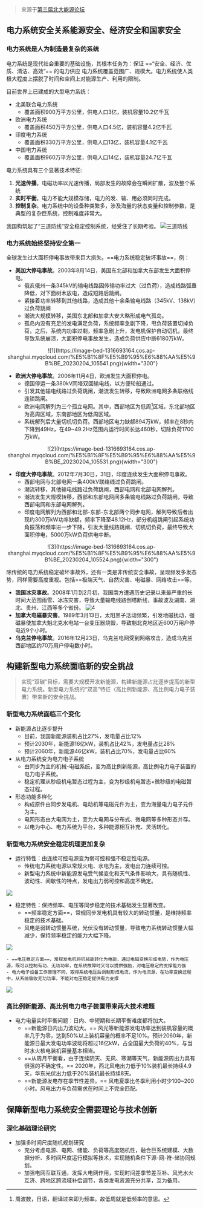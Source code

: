 > 来源于[第三届北大能源论坛](https://www.bilibili.com/video/BV1gg411t7Cf/?spm_id_from=333.788&vd_source=a69c9948d8c31b427ccd421455913cab)

## 电力系统安全关系能源安全、经济安全和国家安全
### 电力系统是人为制造最复杂的系统
电力系统是现代社会重要的基础设施，其根本任务为：保证 ==“安全、经济、优质、清洁、高效”== 的电力供应
电力系统覆盖范围广、规模大。电力系统使人类极大程度上摆脱了时间和空间上对能源生产、利用的限制。

目前世界上已建成的大型电力系统：

- 北美联合电力系统
    - 覆盖面积900万平方公里，供电人口3亿，装机容量10.2亿千瓦
- 欧洲电力系统
    - 覆盖面积450万平方公里，供电人口4.5亿，装机容量4.2亿千瓦
- 印度电力系统
    - 覆盖面积330万平方公里，供电人口13亿，装机容量4.1亿千瓦
- 中国电力系统
    - 覆盖面积960万平方公里，供电人口14亿，装机容量24.7亿千瓦

电力系统具有三个显著技术特征:

1. **光速传播**。电磁功率以光速传播，局部发生的故障会在瞬间扩散，波及整个系统
2. **实时平衡**。电力不能大规模存储，电力的发、输、用必须同时完成。
3. **控制复杂**。电力系统中的设备种类繁多，涉及海量的状态变量和控制参数，是典型的复杂巨系统，控制难度非常大。

我国构筑起了“三道防线”安全稳定控制系统，经受住了长期考验。
![三道防线](https://image-bed-1316693164.cos.ap-shanghai.myqcloud.com/%29F20BTWRLB%29QEJ%24EY%5BQ08EN.png)
 
### 电力系统始终坚持安全第一
全球发生过大面积停电事故带来巨大损失。==电力系统稳定破坏事故==，例：

- **美加大停电事故**。2003年8月14日，美国东北部和加拿大东部发生大面积停电。
    - 俄亥俄州一条345kV的输电线路因传输功率过大（过负荷），造成线路弧垂降低，对下面树木放电，造成短路后跳闸。
    - 紧接着功率转移到其他线路，造成其他十余条输电线路（345kV、138kV）过负荷跳闸
    - 潮流大规模转移，美国东北部和加拿大安大略形成电气孤岛。
    - 孤岛内没有充足的发电满足负荷，系统频率急剧下降，甩负荷装置切掉负荷，之后，系统内功率过剩，频率急剧上升，发电机保护自动切机，最终导致系统崩溃，大面积停电事故发生，造成负荷供应中断6180万kW。

<center>
![1](https://image-bed-1316693164.cos.ap-shanghai.myqcloud.com/%E5%B1%8F%E5%B9%95%E6%88%AA%E5%9B%BE_20230204_105541.png){width="300"} 
</center>

- **欧洲大停电事故**。2006年11月4日，欧洲发生大面积停电。
    - 德国停运一条380kV同塔双回输电线，以方便轮船通过。
    - 引发其他输电线路过负荷跳闸，潮流发生转移，导致欧洲电网多条联络线连锁跳闸。
    - 欧洲电网解列为三个孤立电网。其中，西部地区为低周[^1]区域，东北部地区为高周区域，东南部地区为低周区域。
    - 系统解列后大量切机切负荷。西部地区电力缺额894万kW，频率在8秒内下降到49Hz，在49~49.2Hz范围内运行时间长达460秒，切除负荷1700万kW。

<center>
![2](https://image-bed-1316693164.cos.ap-shanghai.myqcloud.com/%E5%B1%8F%E5%B9%95%E6%88%AA%E5%9B%BE_20230204_105531.png){width="300"}
</center>

- **印度大停电事故**。2012年7月30日，31日，印度连续发生大面积停电事故。
    - 西部电网与北部电网一条400kV联络线过负荷跳闸。
    - 潮流转移，其他输电线路过负荷跳闸，西部电网和北部电网解列。
    - 潮流发生大规模转移，西部和东部电网间多条输电线路过负荷跳闸，导致西部电网和东部电网解列。
    - 印度电网解列为西部和北部-东部-东北部两个同步电网，解列导致后者出现约300万kW功率缺额，频率下降至48.12Hz，部分机组跳闸引起系统功角振荡和频率进一步下降，引发大量线路跳闸、切机切负荷，最终导致大面积停电，5000万kW负荷供电中断。

<center>
![3](https://image-bed-1316693164.cos.ap-shanghai.myqcloud.com/%E5%B1%8F%E5%B9%95%E6%88%AA%E5%9B%BE_20230204_105524.png){width="300"}
</center>

除传统的电力系统稳定破坏事故外，还有一类是非传统安全事故，呈现频发多发态势，同样需要高度重视。包括==极端天气、自然灾害、电磁暴、网络攻击==等。

- **我国冰灾事故**。2008年1月到2月初，我国南方遭遇历史记录以来最严重的长时间大范围雨雪、冰冻灾害，导致大量输电线路倒塔断线，事故波及湖南、湖北、贵州、江西等多个省份。
![4](https://image-bed-1316693164.cos.ap-shanghai.myqcloud.com/%E5%B1%8F%E5%B9%95%E6%88%AA%E5%9B%BE_20230204_105512.png)
- **加拿大电磁暴灾害**。1989年3月13日，太阳黑子活动频繁，引发地磁扰动，强磁暴使加拿大魁北克水电站一台变压器烧毁，导致魁北克地区近600万用户停电近9个小时。
- **乌克兰停电事故**。2016年12月23日，乌克兰电网受到网络攻击，造成乌克兰西部地区约70万用户停电数小时。

[^1]:周波数，日语，翻译过来即为频率。故低周就是低频率的意思。

## 构建新型电力系统面临新的安全挑战
> 实现“双碳”目标，需要大规模开发新能源，构建新能源占比逐步提高的新型电力系统。新型电力系统的“双高”特征（高比例新能源、高比例电力电子装置）带来新的安全挑战。

### 新型电力系统面临三个变化
- 新能源占比逐步提升
    - 目前，我国新能源装机占比27%，发电量占比12%
    - 预计2030年，新能源16亿kW，装机占比42%，发电量占比28%
    - 预计2060年，新能源46亿kW，装机占比70%，发电量占比60%
- 从电力系统变为电力电子系统
    - 由同步为主的机械-电磁系统，变为高比例新能源，高比例电力电子装置的电力电子系统。
    - 稳定机理从秒级机电暂态过程为主，变为秒级机电暂态+微秒级的电磁暂态过程。
- 形态功能多样化
    - 构成原件由同步发电机、电动机等电磁元件为主，变为海量电力电子元件为主。
    - 电网形态由大电网为主，变为大电网与分布式、微电网等多种形态并存。
    - 以电为中心、电力系统为平台，多种能源相互补充、灵活转化。

### 新型电力系统安全稳定机理更加复杂
- 运行特性：由连续可控电源变为弱可控和强不稳定性电源。
    - 传统电力系统电源以常规火电、水电为主，发电出力连续可控。
    - 新型电力系统中新能源发电受气候变化和天气条件影响大，具有随机性、波动性、间歇性的特点，发电出力弱可控和高度不确定。

![ ](https://image-bed-1316693164.cos.ap-shanghai.myqcloud.com/%E5%B1%8F%E5%B9%95%E6%88%AA%E5%9B%BE_20230205_101437.png)

-  稳定特性：保持频率、电压等同步稳定的技术基础发生显著改变。
    - ==频率稳定方面==，常规同步发电机具有较大的转动惯量，是维持频率稳定的技术基础。
    - 风电是弱转动惯量系统，光伏没有转动惯量，导致电力系统转动惯量大幅减少，保持频率稳定的能力大幅下降。

![ ](https://image-bed-1316693164.cos.ap-shanghai.myqcloud.com/%E5%B1%8F%E5%B9%95%E6%88%AA%E5%9B%BE_20230205_101446.png)

    - ==电压稳定方面==，常规发电机将机械能转化为电能，通过电磁变换形成电势，作为电压源，既可以控制有功、无功功率，在系统故障时又可以提供强励，对电压稳定的支撑能力强
    - 电力电子设备工作原理不同，取得系统电压后调制形成电流，作为电流源，在功率变换过程中，从系统吸收无功功率，不能对电压稳定提供有力支撑

![ ](https://image-bed-1316693164.cos.ap-shanghai.myqcloud.com/%E5%B1%8F%E5%B9%95%E6%88%AA%E5%9B%BE_20230205_101457.png)

### 高比例新能源、高比例电力电子装置带来两大技术难题
- 电力电量实时平衡问题：日内、中短期和长期平衡难度都将加大。
    - ==新能源日内出力波动大。== 风光等新能源发电功率达到装机容量的概率几乎为零，达到50%以上装机容量的概率不足10%。预计2060年，新能源日最大发电功率波动将超过16亿kW，占全国最大负荷的40%，与当时水火核电装机容量基本相当。
    - ==从周月平衡看，由于连续阴天、无风、寒潮等天气，新能源周出力具有很强的不确定性。== 2020年，西北风电出力低于10%装机最长持续4.9天，华东光伏出力低于20%装机最长持续8天。
    - ==新能源发电存在季节性差异。== 风电夏季比冬季利用小时少100~200小时。风电出力与负荷需求在时间上不完全匹配。 


## 保障新型电力系统安全需要理论与技术创新
### 深化基础理论研究
- 加强多时间尺度随机规划研究
    - 充分考虑电源、电网、储能、负荷等高度随机性，融合巨系统建模、大数据分析、多时间尺度运行模拟等技术，实现随机条件下源-网-符-储协同规划。
    - 加强电网互联互通，发挥大电网作用，实现时间差季节差互补、风光水火互济、跨地区跨流域补偿调节，各类发电资源充分共享，互为备用。
